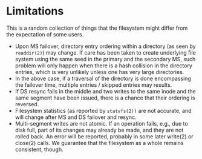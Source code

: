 # Limitations #

This is a random collection of things that the filesystem might differ
from the expectation of some users.

  * Upon MS failover, directory entry ordering within a directory (as
    seen by `readdir(2)`) may change.  If care has been taken to
    create underlying file system using the same seed in the primary
    and the secondary MS, such problem will only happen when there is
    a hash collision in the directory entries, which is very unlikely
    unless one has very large directories.
  * In the above case, if a traversal of the directory is done
    encompassing the failover time, multiple entries / skipped entries
    may results.
  * If DS resync fails in the middle and two writes to the same inode
    and the same segment have been issued, there is a chance that
    their ordering is reversed.
  * Filesystem statistics (as reported by `statvfs(2))` are not
    accurate, and will change after MS and DS failover and resync.
  * Multi-segment writes are not atomic.  If an operation fails, e.g.,
    due to disk full, part of its changes may already be made, and
    they are not rolled back.  An error will be reported, probably in
    some later write(2) or close(2) calls.  We guarantee that the
    filesystem as a whole remains consistent, though.
